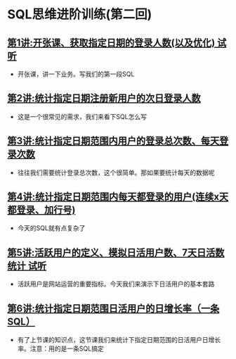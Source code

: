 # SQL思维进阶训练(第二回)

## [第1讲:开张课、获取指定日期的登录人数(以及优化) 试听](http://www.jtthink.com/course/play/1657)
* 开张课，讲一下业务。写我们的第一段SQL

## [第2讲:统计指定日期注册新用户的次日登录人数](http://www.jtthink.com/course/play/1658)
* 这是一个很常见的需求，我们来看下SQL怎么写

## [第3讲:统计指定日期范围内用户的登录总次数、每天登录次数](http://www.jtthink.com/course/play/1659)
* 往往我们需要统计登录总次数，这个很简单。那如果要统计每天的数据呢

## [第4讲:统计指定日期范围内每天都登录的用户(连续x天都登录、加行号)](http://www.jtthink.com/course/play/1660)
* 今天的SQL就有点复杂了

## [第5讲:活跃用户的定义、模拟日活用户数、7天日活数统计 试听](http://www.jtthink.com/course/play/1661)
* 活跃用户是网站运营的重要指标。今天我们来演示下日活用户的基本套路

## [第6讲:统计指定日期范围日活用户的日增长率（一条SQL）](http://www.jtthink.com/course/play/1684)
* 有了上节课的知识点，这节课我们来统计下指定日期范围的日活用户日增长率。注意：用的是一条SQL搞定